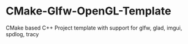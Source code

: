 # CMake-Glfw-OpenGL-Template
CMake based C++ Project template with support for glfw, glad, imgui, spdlog, tracy

